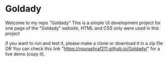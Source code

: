 # Goldady

Welcome to my repo "Goldady"
This is a simple UI development project for one page of the "Goldady" website, HTML and CSS only were used in this project

if you want to run and test it, please make a clone or download it in a zip file
OR
You can check this link "https://nourashraf211.github.io/Goldady/" for a live demo (copy it).

